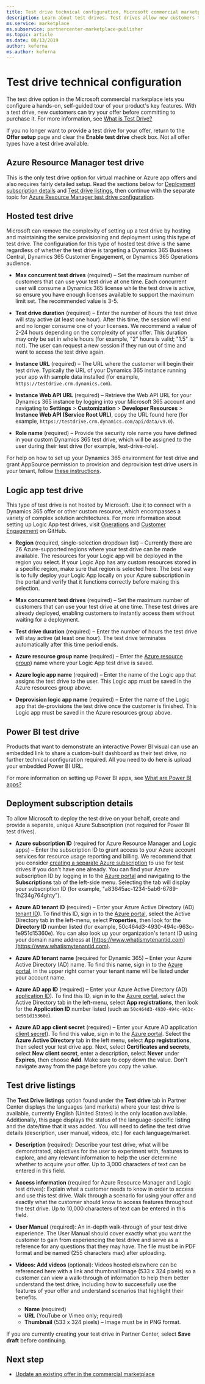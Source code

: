 ```yaml
---
title: Test drive technical configuration, Microsoft commercial marketplace
description: Learn about test drives. Test drives allow new customers to test drive your offer before committing to the purchase. 
ms.service: marketplace 
ms.subservice: partnercenter-marketplace-publisher
ms.topic: article
ms.date: 08/13/2019
author: keferna
ms.author: keferna
---
```


# Test drive technical configuration

The test drive option in the Microsoft commercial marketplace lets you configure a hands-on, self-guided tour of your product's key features. With a test drive, new customers can try your offer before committing to purchase it. For more information, see [What is Test Drive?](what-is-test-drive.md)

If you no longer want to provide a test drive for your offer, return to the **Offer setup** page and clear the **Enable test drive** check box. Not all offer types have a test drive available.

## Azure Resource Manager test drive

This is the only test drive option for virtual machine or Azure app offers and also requires fairly detailed setup. Read the sections below for [Deployment subscription details](#deployment-subscription-details) and [Test drive listings](#test-drive-listings), then continue with the separate topic for [Azure Resource Manager test drive configuration](azure-resource-manager-test-drive.md).

## Hosted test drive

Microsoft can remove the complexity of setting up a test drive by hosting and maintaining the service provisioning and deployment using this type of test drive. The configuration for this type of hosted test drive is the same regardless of whether the test drive is targeting a Dynamics 365 Business Central, Dynamics 365 Customer Engagement, or Dynamics 365 Operations audience.

- **Max concurrent test drives** (required) – Set the maximum number of customers that can use your test drive at one time. Each concurrent user will consume a Dynamics 365 license while the test drive is active, so ensure you have enough licenses available to support the maximum limit set. The recommended value is 3-5.

- **Test drive duration** (required) – Enter the number of hours the test drive will stay active (at least one hour). After this time, the session will end and no longer consume one of your licenses. We recommend a value of 2-24 hours depending on the complexity of your offer. This duration may only be set in whole hours (for example, "2" hours is valid; "1.5" is not). The user can request a new session if they run out of time and want to access the test drive again.

- **Instance URL** (required) – The URL where the customer will begin their test drive. Typically the URL of your Dynamics 365 instance running your app with sample data installed (for example, `https://testdrive.crm.dynamics.com`).

- **Instance Web API URL** (required) – Retrieve the Web API URL for your Dynamics 365 instance by logging into your Microsoft 365 account and navigating to **Settings** > **Customization** > **Developer Resources** > **Instance Web API (Service Root URL)**, copy the URL found here (for example, `https://testdrive.crm.dynamics.com/api/data/v9.0`).

- **Role name** (required) – Provide the security role name you have defined in your custom Dynamics 365 test drive, which will be assigned to the user during their test drive (for example, test-drive-role).

For help on how to set up your Dynamics 365 environment for test drive and grant AppSource permission to provision and deprovision test drive users in your tenant, follow [these instructions](https://github.com/Microsoft/AppSource/blob/patch-1/Microsoft%20Hosted%20Test%20Drive/Setup-your-Azure-subscription-for-Dynamics365-Microsoft-Hosted-Test-Drives.md).

## Logic app test drive

This type of test drive is not hosted by Microsoft. Use it to connect with a Dynamics 365 offer or other custom resource, which encompasses a variety of complex solution architectures. For more information about setting up Logic App test drives, visit [Operations](https://github.com/Microsoft/AppSource/blob/master/Setup-your-Azure-subscription-for-Dynamics365-Operations-Test-Drives.md) and [Customer Engagement](https://github.com/Microsoft/AppSource/wiki/Setting-up-Test-Drives-for-Dynamics-365-app) on GitHub.

- **Region** (required, single-selection dropdown list) – Currently there are 26 Azure-supported regions where your test drive can be made available. The resources for your Logic app will be deployed in the region you select. If your Logic App has any custom resources stored in a specific region, make sure that region is selected here. The best way is to fully deploy your Logic App locally on your Azure subscription in the portal and verify that it functions correctly before making this selection.

- **Max concurrent test drives** (required) – Set the maximum number of customers that can use your test drive at one time. These test drives are already deployed, enabling customers to instantly access them without waiting for a deployment.

- **Test drive duration** (required) – Enter the number of hours the test drive will stay active (at least one hour). The test drive terminates automatically after this time period ends.

- **Azure resource group name** (required) – Enter the [Azure resource group](../azure-resource-manager/resource-group-overview.md#resource-groups)) name where your Logic App test drive is saved.

- **Azure logic app name** (required) – Enter the name of the Logic app that assigns the test drive to the user. This Logic app must be saved in the Azure resources group above.

- **Deprovision logic app name** (required) – Enter the name of the Logic app that de-provisions the test drive once the customer is finished. This Logic app must be saved in the Azure resources group above.

## Power BI test drive

Products that want to demonstrate an interactive Power BI visual can use an embedded link to share a custom-built dashboard as their test drive, no further technical configuration required. All you need to do here is upload your embedded Power BI URL.

For more information on setting up Power BI apps, see [What are Power BI apps?](https://docs.microsoft.com/power-bi/service-template-apps-overview)

## Deployment subscription details

To allow Microsoft to deploy the test drive on your behalf, create and provide a separate, unique Azure Subscription (not required for Power BI test drives).

- **Azure subscription ID** (required for Azure Resource Manager and Logic apps) – Enter the subscription ID to grant access to your Azure account services for resource usage reporting and billing. We recommend that you consider [creating a separate Azure subscription](../cost-management-billing/manage/create-subscription.md) to use for test drives if you don't have one already. You can find your Azure subscription ID by logging in to the [Azure portal](https://portal.azure.com/) and navigating to the **Subscriptions** tab of the left-side menu. Selecting the tab will display your subscription ID (for example, "a83645ac-1234-5ab6-6789-1h234g764ghty").

- **Azure AD tenant ID** (required) – Enter your Azure Active Directory (AD) [tenant ID](../active-directory/develop/howto-create-service-principal-portal.md#get-tenant-and-app-id-values-for-signing-in)). To find this ID, sign in to the [Azure portal](https://portal.azure.com/), select the Active Directory tab in the left-menu, select **Properties**, then look for the **Directory ID** number listed (for example, 50c464d3-4930-494c-963c-1e951d15360e). You can also look up your organization's tenant ID using your domain name address at [https://www.whatismytenantid.com](https://www.whatismytenantid.com).

- **Azure AD tenant name** (required for Dynamic 365) – Enter your Azure Active Directory (AD) name. To find this name, sign in to the [Azure portal](https://portal.azure.com/), in the upper right corner your tenant name will be listed under your account name.

- **Azure AD app ID** (required) – Enter your Azure Active Directory (AD) [application ID](../active-directory/develop/howto-create-service-principal-portal.md#get-tenant-and-app-id-values-for-signing-in)). To find this ID, sign in to the [Azure portal](https://portal.azure.com/), select the Active Directory tab in the left-menu, select **App registrations**, then look for the **Application ID** number listed (such as `50c464d3-4930-494c-963c-1e951d15360e`).

- **Azure AD app client secret** (required) – Enter your Azure AD application [client secret](../active-directory/develop/howto-create-service-principal-portal.md#create-a-new-application-secret)). To find this value, sign in to the [Azure portal](https://portal.azure.com/). Select the **Azure Active Directory** tab in the left menu, select **App registrations**, then select your test drive app. Next, select **Certificates and secrets**, select **New client secret**, enter a description, select **Never** under **Expires**, then choose **Add**. Make sure to copy down the value. Don't navigate away from the page before you copy the value.

## Test drive listings

The **Test Drive listings** option found under the **Test drive** tab in Partner Center displays the languages (and markets) where your test drive is available, currently English (United States) is the only location available. Additionally, this page displays the status of the language-specific listing and the date/time that it was added. You will need to define the test drive details (description, user manual, videos, etc.) for each language/market.

- **Description** (required): Describe your test drive, what will be demonstrated, objectives for the user to experiment with, features to explore, and any relevant information to help the user determine whether to acquire your offer. Up to 3,000 characters of text can be entered in this field.

- **Access information** (required for Azure Resource Manager and Logic test drives): Explain what a customer needs to know in order to access and use this test drive. Walk through a scenario for using your offer and exactly what the customer should know to access features throughout the test drive. Up to 10,000 characters of text can be entered in this field.

- **User Manual** (required): An in-depth walk-through of your test drive experience. The User Manual should cover exactly what you want the customer to gain from experiencing the test drive and serve as a reference for any questions that they may have. The file must be in PDF format and be named (255 characters max) after uploading.

- **Videos: Add videos** (optional): Videos hosted elsewhere can be referenced here with a link and thumbnail image (533 x 324 pixels) so a customer can view a walk-through of information to help them better understand the test drive, including how to successfully use the features of your offer and understand scenarios that highlight their benefits.
  - **Name** (required)
  - **URL** (YouTube or Vimeo only; required)
  - **Thumbnail** (533 x 324 pixels) – Image must be in PNG format.

If you are currently creating your test drive in Partner Center, select **Save draft** before continuing.

## Next step

- [Update an existing offer in the commercial marketplace](partner-center-portal/update-existing-offer.md)

